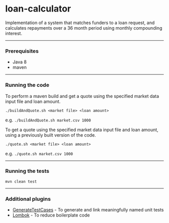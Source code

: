# loan-calculator
Implementation of a system that matches funders to a loan request, and calculates repayments over a 36 month period using monthly compounding interest.

---
### Prerequisites

* Java 8
* maven

---

### Running the code

To perform a maven build and get a quote using the specified market data input file and loan amount.

`./buildAndQuote.sh <market file> <loan amount>`

e.g. `./buildAndQuote.sh market.csv 1000`

To get a quote using the specified market data input file and loan amount, using a previously built version of the code.

`./quote.sh <market file> <loan amount>`

e.g. `./quote.sh market.csv 1000`

---
### Running the tests

`mvn clean test`

---
### Additional plugins

* [GenerateTestCases](https://plugins.jetbrains.com/plugin/5847-generatetestcases) - To generate and link meaningfully named unit tests
* [Lombok](https://projectlombok.org/) - To reduce boilerplate code
